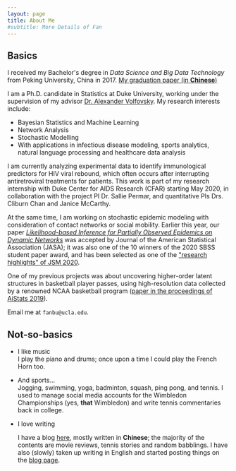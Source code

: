 ```yaml
---
layout: page
title: About Me
#subtitle: More Details of Fan
---
```


<!--p align="center"--> 
<!--img src="https://fanbuduke17.github.io/FanBu_GraduationCeremony_2.jpg" alt="my graduation pic" width="307" height="365"-->
<!--/p-->

## Basics

I received my Bachelor's degree in _Data Science and Big Data Technology_ from Peking University, China in 2017. [My graduation paper (in **Chinese**)](https://fanbuduke17.github.io/Graduation_Paper.pdf)

I am a Ph.D. candidate in Statistics at Duke University, working under the supervision of my advisor [Dr. Alexander Volfovsky](https://volfovsky.github.io/). My research interests include:

- Bayesian Statistics and Machine Learning
- Network Analysis
- Stochastic Modelling
- With applications in infectious disease modeling, sports analytics, natural language processing and healthcare data analysis

I am currently analyzing experimental data to identify immunological predictors for HIV viral rebound, which often occurs after interrupting antiretroviral treatments for patients. This work is part of my research internship with Duke Center for AIDS Research (CFAR) starting May 2020, in collaboration with the project PI Dr. Sallie Permar, and quantitative PIs Drs. Cliburn Chan and Janice McCarthy. 

At the same time, I am working on stochastic epidemic modeling with consideration of contact networks or social mobility. Earlier this year, our paper [_Likelihood-based Inference for Partially Observed Epidemics on Dynamic Networks_](https://www.tandfonline.com/doi/full/10.1080/01621459.2020.1790376) was accepted by Journal of the American Statistical Association (JASA); it was also one of the 10 winners of the 2020 SBSS student paper award, and has been selected as one of the ["research highlights" of JSM 2020](https://www.amstat.org/ASA/News/Newsworthy-Research-Highlights-from-JSM-2020.aspx).

<!--
I have just finished a project on likelihood-based inference of epidemic processes on adaptive social networks, with [Allison Aiello](https://sph.unc.edu/adv_profile/allison-e-aiello-phd/), Alexander Volfovsky and [Jason Xu](https://jasonxu90.github.io/). We developed a continuous-time Markov process model and a Bayesian data augmentation inference framework to study the interplay between contagion spread and social network evolution. The model is applied to recent epidemiological data with time-resolved social contact observations ([Aiello et al., 2016](https://www.sciencedirect.com/science/article/pii/S1755436516000025)).
-->

One of my previous projects was about uncovering higher-order latent structures in basketball player passes, using high-resolution data collected by a renowned NCAA basketball program ([paper in the proceedings of AiStats 2019](http://proceedings.mlr.press/v89/bu19a/bu19a.pdf)). 

Email me at ``fanbu@ucla.edu``.

<!-- 
## Publications and Preprints
* _Likelihood-based Inference for Partially Observed Epidemics on Dynamic Networks_. Joint work with Alexander Volfovsky and Jason Xu. (Manuscript under review; [arXiv preprint](https://arxiv.org/abs/1910.04221))
* _SMOGS: Social Network Metrics of Game Success_. Joint work with Sonia Xu, Katherine Heller, and Alexander Volfovsky. ([In the proceedings of AiStats 2019.](http://proceedings.mlr.press/v89/bu19a/bu19a.pdf))
* _Identifying Root Sources in Textual Conversation Threads_. Joint work with Wei Zhang, Derek Owen-Oas, Katherine Heller, and Xiaojin Zhu. ([arXiv preprint](https://arxiv.org/abs/1809.03648))
## Invited Talks, Presentations, and Tutorials
* September 2019, invited talk at the 2019 New Englangd Symposium on Statistics in Sports (NESSIS).
* April 2019, poster presentation at the 22nd International Conference on Artificial Intelligence and Statistics (AiStats 2019).
* March 2019, spotlight talk at the Duke Machine Learning Day.
* August 2018, instructor of Duke Statistical Science Bootcamp 2018. 
* June 2018, poster presentation at the 2018 ISBA World Meeting.
* December 2017, poster presentation at Women in Machine Learning Workshop (WiML) 2017.
-->

## Not-so-basics
  
* I like music  
  I play the piano and drums; once upon a time I could play the French Horn too. 
  
* And sports...    
  Jogging, swimming, yoga, badminton, squash, ping pong, and tennis. I used to manage social media accounts for the Wimbledon Championships (yes, **that** Wimbledon) and write tennis commentaries back in college.  
  
* I love writing

  I have a blog [here](https://fanbublog.wordpress.com/), mostly written in **Chinese**; the majority of the contents are movie reviews, tennis stories and random babblings. I have also (slowly) taken up writing in English and started posting things on the [blog page](https://fanbuduke17.github.io/blog).



